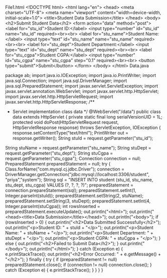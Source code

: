 File1.html
&lt;!DOCTYPE html&gt;
&lt;html lang=&quot;en&quot;&gt;
&lt;head&gt;
&lt;meta charset=&quot;UTF-8&quot;&gt;
&lt;meta name=&quot;viewport&quot; content=&quot;width=device-width, initial-scale=1.0&quot;&gt;
&lt;title&gt;Student Data Submission&lt;/title&gt;
&lt;/head&gt;
&lt;body&gt;
&lt;h2&gt;Submit Student Data&lt;/h2&gt;
&lt;form action=&quot;data&quot; method=&quot;post&quot;&gt;
&lt;label for=&quot;stu_id&quot;&gt;Student ID:&lt;/label&gt;
&lt;input type=&quot;number&quot; id=&quot;stu_id&quot; name=&quot;stu_id&quot; required&gt;&lt;br&gt;&lt;br&gt;
&lt;label for=&quot;stu_name&quot;&gt;Student Name:&lt;/label&gt;
&lt;input type=&quot;text&quot; id=&quot;stu_name&quot; name=&quot;stu_name&quot; required&gt;&lt;br&gt;&lt;br&gt;
&lt;label for=&quot;stu_dept&quot;&gt;Student Department:&lt;/label&gt;
&lt;input type=&quot;text&quot; id=&quot;stu_dept&quot; name=&quot;stu_dept&quot; required&gt;&lt;br&gt;&lt;br&gt;
&lt;label for=&quot;stu_cgpa&quot;&gt;Student CGPA:&lt;/label&gt;
&lt;input type=&quot;number&quot; id=&quot;stu_cgpa&quot; name=&quot;stu_cgpa&quot; step=&quot;0.1&quot;
required&gt;&lt;br&gt;&lt;br&gt;
&lt;button type=&quot;submit&quot;&gt;Submit&lt;/button&gt;
&lt;/form&gt;
&lt;/body&gt;
&lt;/html&gt;
Data.java

package ab;
import java.io.IOException;
import java.io.PrintWriter;
import java.sql.Connection;
import java.sql.DriverManager;
import java.sql.PreparedStatement;
import javax.servlet.ServletException;
import javax.servlet.annotation.WebServlet;
import javax.servlet.http.HttpServlet;
import javax.servlet.http.HttpServletRequest;
import javax.servlet.http.HttpServletResponse;
/**
* Servlet implementation class data
*/
@WebServlet(&quot;/data&quot;)
public class data extends HttpServlet {
private static final long serialVersionUID = 1L;
protected void doPost(HttpServletRequest request, HttpServletResponse
response) throws ServletException, IOException {
response.setContentType(&quot;text/html&quot;);
PrintWriter out = response.getWriter();
String stuId = request.getParameter(&quot;stu_id&quot;);

String stuName = request.getParameter(&quot;stu_name&quot;);
String stuDept = request.getParameter(&quot;stu_dept&quot;);
String stuCgpa = request.getParameter(&quot;stu_cgpa&quot;);
Connection connection = null;
PreparedStatement preparedStatement = null;
try {
Class.forName(&quot;com.mysql.cj.jdbc.Driver&quot;);
connection =
DriverManager.getConnection(&quot;jdbc:mysql://localhost:3306/student&quot;,
&quot;priya&quot;,&quot;system&quot;);
String sql = &quot;INSERT INTO student (stu_id, stu_name, stu_dept,
stu_cgpa) VALUES (?, ?, ?, ?)&quot;;
preparedStatement = connection.prepareStatement(sql);
preparedStatement.setInt(1, Integer.parseInt(stuId));
preparedStatement.setString(2, stuName);
preparedStatement.setString(3, stuDept);
preparedStatement.setInt(4, Integer.parseInt(stuCgpa));
int rowsInserted = preparedStatement.executeUpdate();
out.println(&quot;&lt;html&gt;&quot;);
out.println(&quot;&lt;head&gt;&lt;title&gt;Data Submission&lt;/title&gt;&lt;/head&gt;&quot;);
out.println(&quot;&lt;body&gt;&quot;);
if (rowsInserted &gt; 0) {
out.println(&quot;&lt;h2&gt;Data Submitted Successfully&lt;/h2&gt;&quot;);
out.println(&quot;&lt;p&gt;Student ID: &quot; + stuId + &quot;&lt;/p&gt;&quot;);
out.println(&quot;&lt;p&gt;Student Name: &quot; + stuName + &quot;&lt;/p&gt;&quot;);
out.println(&quot;&lt;p&gt;Student Department: &quot; + stuDept + &quot;&lt;/p&gt;&quot;);
out.println(&quot;&lt;p&gt;Student CGPA: &quot; + stuCgpa + &quot;&lt;/p&gt;&quot;);
} else {
out.println(&quot;&lt;h2&gt;Failed to Submit Data&lt;/h2&gt;&quot;);
}
out.println(&quot;&lt;/body&gt;&quot;);
out.println(&quot;&lt;/html&gt;&quot;);
} catch (Exception e) {
e.printStackTrace();
out.println(&quot;&lt;h2&gt;Error Occurred: &quot; + e.getMessage() + &quot;&lt;/h2&gt;&quot;);
} finally {
try {
if (preparedStatement != null) preparedStatement.close();
if (connection != null) connection.close();
} catch (Exception e) {
e.printStackTrace();
}
}
}
}
